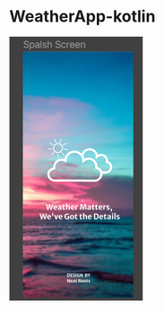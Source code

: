# WeatherApp-kotlin
![Project Screenshot](https://github.com/sauban123/WeatherApp-kotlin/blob/main/Screenshot%202023-11-01%20012741.png)
